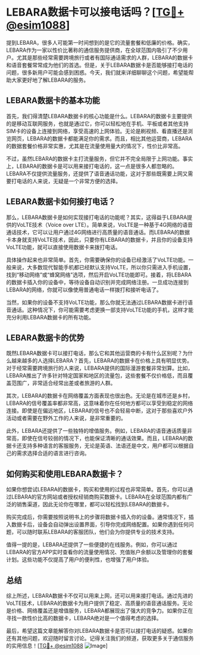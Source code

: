 # LEBARA数据卡可以接电话吗？[[TG💪+ @esim1088](https://t.me/s/esim1088)]

提到LEBARA，很多人可能第一时间想到的是它的流量套餐和低廉的价格。确实，LEBARA作为一家以性价比著称的通信服务提供商，在全球范围内吸引了不少用户。尤其是那些经常需要跨境旅行或者有国际通话需求的人群，LEBARA的数据卡和语音套餐常常成为他们的首选。但是，关于LEBARA数据卡是否能够接打电话的问题，很多新用户可能会感到困惑。今天，我们就来详细聊聊这个问题，希望能帮助大家更好地了解LEBARA的服务。

## LEBARA数据卡的基本功能

首先，我们得清楚LEBARA数据卡的核心功能是什么。LEBARA的数据卡主要提供的是移动互联网服务，也就是通过它，你可以轻松地在手机、平板或者其他支持SIM卡的设备上连接到网络，享受高速的上网体验。无论是刷视频、看直播还是浏览网页，LEBARA的数据卡都能满足你的需求。而且，相比其他运营商，LEBARA的数据套餐价格非常实惠，尤其是在流量使用量大的情况下，性价比非常高。

不过，虽然LEBARA的数据卡主打流量服务，但它并不完全局限于上网功能。事实上，LEBARA的数据卡是可以用来接打电话的，这一点是很多人都忽略的。LEBARA不仅提供流量服务，还提供了语音通话功能，这对于那些既需要上网又需要打电话的人来说，无疑是一个非常方便的选择。

## LEBARA数据卡如何接打电话？

那么，LEBARA数据卡是如何实现接打电话的功能呢？其实，这得益于LEBARA提供的VoLTE技术（Voice over LTE）。简单来说，VoLTE是一种基于4G网络的语音通话技术，它可以让用户通过4G网络进行高质量的语音通话。而LEBARA的数据卡本身就支持VoLTE技术，因此，只要你有LEBARA的数据卡，并且你的设备支持VoLTE功能，就可以直接使用数据卡来拨打电话。

具体操作起来也非常简单。首先，你需要确保你的设备已经激活了VoLTE功能。一般来说，大多数现代智能手机都已经默认支持VoLTE，所以你只需进入手机设置，找到“移动网络”或“蜂窝网络”选项，然后开启VoLTE功能即可。接着，将LEBARA的数据卡插入你的设备中，等待设备自动识别并完成网络注册。一旦成功连接到LEBARA的网络，你就可以像使用普通电话一样拨打和接听电话了。

当然，如果你的设备不支持VoLTE功能，那么你就无法通过LEBARA数据卡进行语音通话。这种情况下，你可能需要考虑更换一部支持VoLTE功能的手机，这样才能充分利用LEBARA数据卡的所有功能。

## LEBARA数据卡的优势

既然LEBARA数据卡可以接打电话，那么它和其他运营商的卡有什么区别呢？为什么越来越多的人选择LEBARA？首先，LEBARA的数据卡在价格上具有明显优势。对于经常需要跨境旅行的人来说，LEBARA提供的国际漫游套餐非常划算。比如，LEBARA推出了许多针对特定国家和地区的流量包，这些套餐不仅价格低，而且覆盖范围广，非常适合经常出差或者旅游的人群。

其次，LEBARA的数据卡在网络覆盖方面表现也很出色。无论是在城市还是乡村，LEBARA的信号覆盖率都非常高，这意味着你在任何地方都可以享受到稳定的网络连接。即使是在偏远地区，LEBARA的信号也不会轻易中断，这对于那些喜欢户外活动或者需要在野外工作的人来说，是非常重要的。

此外，LEBARA还提供了一些独特的增值服务。例如，LEBARA的语音通话质量非常高，即使在信号较弱的情况下，也能保证清晰的通话效果。而且，LEBARA的数据卡还支持多种语言的客服服务，无论是英语、法语还是中文，用户都可以根据自己的需求选择合适的语言进行咨询。

## 如何购买和使用LEBARA数据卡？

如果你想尝试LEBARA的数据卡，购买和使用的过程也非常简单。首先，你可以通过LEBARA的官方网站或者授权经销商购买数据卡。LEBARA在全球范围内都有广泛的销售渠道，因此无论你在哪里，都可以轻松找到LEBARA的数据卡。

购买完成后，你需要按照说明书上的步骤将数据卡插入你的设备。通常情况下，插入数据卡后，设备会自动弹出设置界面，引导你完成网络配置。如果你遇到任何问题，可以随时联系LEBARA的客服团队，他们会为你提供专业的技术支持。

值得一提的是，LEBARA还提供了一些便捷的在线服务。例如，你可以通过LEBARA的官方APP实时查看你的流量使用情况、充值账户余额以及管理你的套餐计划。这些功能不仅提高了用户的便利性，也增强了用户体验。

## 总结

综上所述，LEBARA数据卡不仅可以用来上网，还可以用来接打电话。通过先进的VoLTE技术，LEBARA的数据卡为用户提供了稳定、高质量的语音通话服务。无论是价格、网络覆盖还是增值服务，LEBARA都展现出了强大的竞争力。如果你正在寻找一款性价比高的数据卡，LEBARA绝对是一个值得考虑的选择。

最后，希望这篇文章能解答你对LEBARA数据卡是否可以接打电话的疑惑。如果你还有其他问题，欢迎随时留言讨论。记得关注我们的频道，获取更多关于通信服务的实用信息！[[TG💪+ @esim1088](https://t.me/s/esim1088) ![Image](https://i.postimg.cc/4NQfJmqS/Snipaste-2025-05-13-00-14-12.png)]
